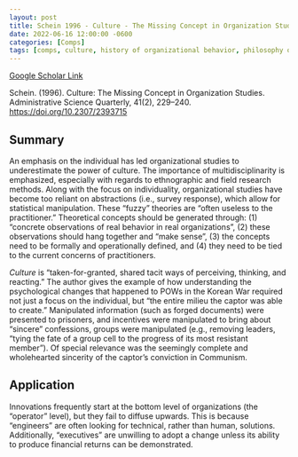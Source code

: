 ```yaml
---
layout: post
title: Schein 1996 - Culture - The Missing Concept in Organization Studies
date: 2022-06-16 12:00:00 -0600
categories: [Comps]
tags: [comps, culture, history of organizational behavior, philosophy of science, metascience, theory generation, practitioner]
---
```

[Google Scholar Link](https://scholar.google.com/scholar?hl=en&as_sdt=5%2C45&sciodt=0%2C45&cites=630780516145626273&scipsc=&q=Culture%3A+The+Missing+Concept+in+Organization+Studies&btnG=)

Schein. (1996). Culture: The Missing Concept in Organization Studies. Administrative Science Quarterly, 41(2), 229–240. https://doi.org/10.2307/2393715

## Summary
An emphasis on the individual has led organizational studies to underestimate the power of culture.  The importance of multidisciplinarity is emphasized, especially with regards to ethnographic and field research methods.  Along with the focus on individuality, organizational studies have become too reliant on abstractions (i.e., survey response), which allow for statistical manipulation.  These “fuzzy” theories are “often useless to the practitioner.”  Theoretical concepts should be generated through: (1) “concrete observations of real behavior in real organizations”, (2) these observations should hang together and “make sense”, (3) the concepts need to be formally and operationally defined, and (4) they need to be tied to the current concerns of practitioners.

_Culture_ is “taken-for-granted, shared tacit ways of perceiving, thinking, and reacting.”  The author gives the example of how understanding the psychological changes that happened to POWs in the Korean War required not just a focus on the individual, but “the entire milieu the captor was able to create.”  Manipulated information (such as forged documents) were presented to prisoners, and incentives were manipulated to bring about “sincere” confessions, groups were manipulated (e.g., removing leaders, “tying the fate of a group cell to the progress of its most resistant member”).  Of special relevance was the seemingly complete and wholehearted sincerity of the captor’s conviction in Communism.

## Application
Innovations frequently start at the bottom level of organizations (the “operator” level), but they fail to diffuse upwards.  This is because “engineers” are often looking for technical, rather than human, solutions.  Additionally, “executives” are unwilling to adopt a change unless its ability to produce financial returns can be demonstrated.